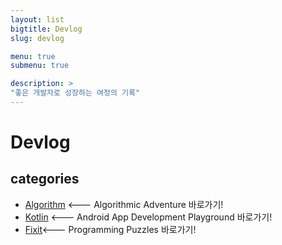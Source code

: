 ```yaml
---
layout: list
bigtitle: Devlog
slug: devlog

menu: true
submenu: true

description: >
"좋은 개발자로 성장하는 여정의 기록"
---
```




# Devlog

## categories

* [Algorithm] <--- Algorithmic Adventure 바로가기!
* [Kotlin] <--- Android App Development Playground 바로가기!
* [Fixit]<--- Programming Puzzles 바로가기!

[Algorithm]: /algorithm/
[Kotlin]: /kotlin/ 
[Fixit]: /fixit/
